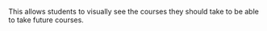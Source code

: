 
This allows students to visually see the courses they should take to be able to take future courses.
